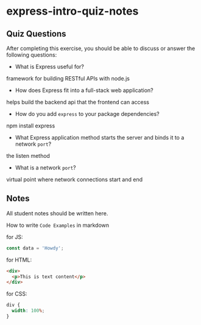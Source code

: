 # express-intro-quiz-notes

## Quiz Questions

After completing this exercise, you should be able to discuss or answer the following questions:

- What is Express useful for?

framework for building RESTful APIs with node.js

- How does Express fit into a full-stack web application?

helps build the backend api that the frontend can access

- How do you add `express` to your package dependencies?

npm install express

- What Express application method starts the server and binds it to a network `port`?

the listen method

- What is a network `port`?

virtual point where network connections start and end

## Notes

All student notes should be written here.

How to write `Code Examples` in markdown

for JS:

```javascript
const data = 'Howdy';
```

for HTML:

```html
<div>
  <p>This is text content</p>
</div>
```

for CSS:

```css
div {
  width: 100%;
}
```
